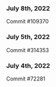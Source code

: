 ### July 8th, 2022

Commit #109370

### July 5th, 2022

Commit #314353


### July 4th, 2022

Commit #72281
